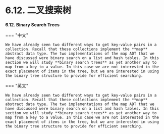 # 6.12. 二叉搜索树

**6.12. Binary Search Trees**

=== "中文"
    
    We have already seen two different ways to get key-value pairs in a collection. Recall that these collections implement the **map** abstract data type. The two implementations of the map ADT that we have discussed were binary search on a list and hash tables. In this section we will study **binary search trees** as yet another way to map from a key to a value. In this case we are not interested in the exact placement of items in the tree, but we are interested in using the binary tree structure to provide for efficient searching.

=== "英文"
    
    We have already seen two different ways to get key-value pairs in a collection. Recall that these collections implement the **map** abstract data type. The two implementations of the map ADT that we have discussed were binary search on a list and hash tables. In this section we will study **binary search trees** as yet another way to map from a key to a value. In this case we are not interested in the exact placement of items in the tree, but we are interested in using the binary tree structure to provide for efficient searching.


